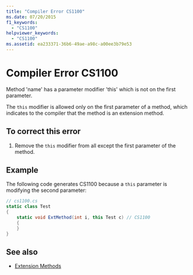 ```yaml
---
title: "Compiler Error CS1100"
ms.date: 07/20/2015
f1_keywords: 
  - "CS1100"
helpviewer_keywords: 
  - "CS1100"
ms.assetid: ea233371-36b6-49ae-a98c-a00ee3b79e53
---
```

# Compiler Error CS1100
Method 'name' has a parameter modifier 'this' which is not on the first parameter.  
  
 The `this` modifier is allowed only on the first parameter of a method, which indicates to the compiler that the method is an extension method.  
  
## To correct this error  
  
1.  Remove the `this` modifier from all except the first parameter of the method.  
  
## Example  
 The following code generates CS1100 because a `this` parameter is modifying the second parameter:  
  
```csharp  
// cs1100.cs  
static class Test  
{  
    static void ExtMethod(int i, this Test c) // CS1100  
    {  
    }  
}  
```  
  
## See also

- [Extension Methods](../../csharp/programming-guide/classes-and-structs/extension-methods.md)
